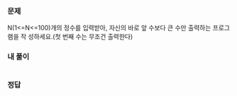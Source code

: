 ### 문제
N(1<=N<=100)개의 정수를 입력받아, 자신의 바로 앞 수보다 큰 수만 출력하는 프로그램을 작 성하세요.(첫 번째 수는 무조건 출력한다)


### 내 풀이
```js

```

### 정답
```js

```
